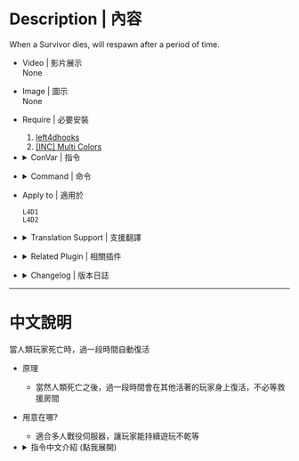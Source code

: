 # Description | 內容
When a Survivor dies, will respawn after a period of time.

* Video | 影片展示
<br/>None

* Image | 圖示
<br/>None

* Require | 必要安裝
	1. [left4dhooks](https://forums.alliedmods.net/showthread.php?t=321696)
    2. [[INC] Multi Colors](https://github.com/fbef0102/L4D1_2-Plugins/releases/tag/Multi-Colors)

* <details><summary>ConVar | 指令</summary>

	* cfg/sourcemod/Survivor_Respawn.cfg
		```php
		// 0=Plugin off, 1=Plugin on.
		l4d2_final_rescue_arrive_time_enable "0"

		// If 1, Enables Human Survivors to respawn automatically when killed
		l4d_survivorrespawn_human "1"

		// If 1, Allows Bots to respawn automatically when killed
		l4d_survivorrespawn_bot "1"

		// If 1, Enables the respawn limit for Survivors
		l4d_survivorrespawn_limitenable "1"

		// Amount of times a Survivor can respawn before permanently dying
		l4d_survivorrespawn_deathlimit "3"

		// How many seconds until the Survivor respawns
		l4d_survivorrespawn_respawntimeout "30"

		// Amount of HP a Survivor will respawn with
		l4d_survivorrespawn_respawnhp "70"

		// Amount of buffer HP a Survivor will respawn with
		l4d_survivorrespawn_respawnbuffhp "30"

		// Respawn bots if is dead in case of using Take Over.
		l4d_survivorrespawn_botreplaced "1"

		// Invincible time after survivor respawn.
		l4d_survivorrespawn_invincibletime "10.0"

		// If 1, disable respawning while the final escape starts (rescue vehicle ready)
		l4d_survivorrespawn_disable_rescue_escape "1"

		// (L4D2) First slot weapon for repawn Survivor (1-Autoshot, 2-SPAS, 3-M16, 4-SCAR, 5-AK47, 6-SG552, 7-Mil Sniper, 8-AWP, 9-Scout, 10=Hunt Rif, 11=M60, 12=GL, 13-SMG, 14-Sil SMG, 15=MP5, 16-Pump Shot, 17=Chrome Shot, 18=Rand T1, 19=Rand T2, 20=Rand T3, 0=off)
		// GL = Grenade Launcher
		// Rand T3 = M60 or Grenade Launcher
		l4d_survivorrespawn_firstweapon "1"

		// (L4D2) Second slot weapon for new 5+ Survivor (1- Dual Pistol, 2-Magnum, 3-Chainsaw, 4=Melee weapon from map, 5=Random, 0=Only Pistol)
		l4d_survivorrespawn_secondweapon "4"

		// (L4D2) Third slot weapon for repawn Survivor (1 - Moltov, 2 - Pipe Bomb, 3 - Bile Jar, 4=Random, 0=off)
		l4d_survivorrespawn_thirdweapon "4"

		// (L4D2) Fourth slot weapon for repawn Survivor (1 - Medkit, 2 - Defib, 3 - Incendiary Pack, 4 - Explosive Pack, 5=Random, 0=off)
		l4d_survivorrespawn_forthweapon "1"

		// (L4D2) Fifth slot weapon for repawn Survivor (1 - Pills, 2 - Adrenaline, 3=Random, 0=off)
		l4d_survivorrespawn_fifthweapon "2"

		// (L4D1) First slot weapon for new 5+ Survivor (1 - Autoshotgun, 2 - M16, 3 - Hunting Rifle, 4 - smg, 5 - shotgun, 6=Random T1, 7=Random T2, 0=off)
		l4d_survivorrespawn_firstweapon "6"

		// (L4D1) Second slot weapon for new 5+ Survivor (1 - Dual Pistol, 0=Only Pistol)
		l4d_survivorrespawn_secondweapon "1"

		// (L4D1) Third slot weapon for new 5+ Survivor (1 - Moltov, 2 - Pipe Bomb, 3=Random, 0=off)
		l4d_survivorrespawn_thirdweapon "3"

		// (L4D1) Fourth slot weapon for new 5+ Survivor (1 - Medkit, 0=off)
		l4d_survivorrespawn_forthweapon "0"

		// (L4D1) Fifth slot weapon for new 5+ Survivor (1 - Pills, 0=off)
		l4d_survivorrespawn_fifthweapon "0"
		```
</details>

* <details><summary>Command | 命令</summary>

	* **Respawn Target/s At Your Crosshair. (Admin Access: ADMFLAG_BAN)**
		```php
		sm_respawn <#UserID | Name>
		```

	* **Create A Menu Of Clients List And Respawn Targets At Your Crosshair. (Admin Access: ADMFLAG_BAN)**
		```php
		sm_respawnexmenu
		```
</details>


* Apply to | 適用於
	```
	L4D1
	L4D2
	```

* <details><summary>Translation Support | 支援翻譯</summary>

	```
	English
	繁體中文
	简体中文
	```
</details>

* <details><summary>Related Plugin | 相關插件</summary>

	1. [MultiSlots Improved](https://github.com/fbef0102/L4D1_2-Plugins/tree/master/l4dmultislots): When 5+ player joins the server but no any bot can be taken over, this plugin will spawn an alive survivor bot for him.
		> 創造5位以上倖存者遊玩伺服器
	2. [Infected Bots Control Improved](https://github.com/fbef0102/L4D1_2-Plugins/tree/master/l4dinfectedbots): Spawns infected bots in L4D1 versus, and gives greater control of the infected bots in L4D1/L4D2 without being limited by the director.
		> 多特感生成插件，倖存者人數越多，生成的特感越多，且不受遊戲特感數量限制
</details>

* <details><summary>Changelog | 版本日誌</summary>

	* v4.1 (2024-5-10)
		* Give melee weapons from the meleeweapons StringTable

	* v4.0 (2024-3-5)
		* Update Translation

	* v3.9 (2024-2-26)
	* v3.8 (2024-1-23)
		* Update Cvars

	* v3.7 (2023-4-14)
		* More hints and translation

	* v3.6 (2023-4-9)
		* Remove useless cvars
		* Optimize code

	* v3.5
		* [AlliedModder Post](https://forums.alliedmods.net/showpost.php?p=2770929&postcount=14)
		* Remake Code
		* Don't remove dead body
		* If player replaces a dead bot, respawn player after a period of time.
		* Invincible time after survivor respawn by this plugin.
		* Respawn again if player dies within Invincible time.
		* Disable respawning while the final escape starts (rescue vehicle ready)

	* v2.1
		* [Original Plugin by Ernecio](https://forums.alliedmods.net/showthread.php?t=323033)
</details>

- - - -
# 中文說明
當人類玩家死亡時，過一段時間自動復活

* 原理
	* 當然人類死亡之後，過一段時間會在其他活著的玩家身上復活，不必等救援房間
    
* 用意在哪?
    * 適合多人戰役伺服器，讓玩家能持續遊玩不乾等

* <details><summary>指令中文介紹 (點我展開)</summary>

	* cfg/sourcemod/Survivor_Respawn.cfg
		```php
		// 0=關閉插件, 1=啟動插件
		l4d2_final_rescue_arrive_time_enable "0"

		// 為1時，倖存者玩家死亡之後，過一段時間自動復活
		l4d_survivorrespawn_human "1"

		// 為1時，倖存者bot死亡之後，過一段時間自動復活
		l4d_survivorrespawn_bot "1"

		// 為1時，倖存者死亡會有次數限制
		l4d_survivorrespawn_limitenable "1"

		// 每回合復活次數的上限
		l4d_survivorrespawn_deathlimit "3"

		// 復活時間
		l4d_survivorrespawn_respawntimeout "30"

		// 復活的實血值 (預設 80)
		l4d_survivorrespawn_respawnhp "70"

		// 復活的虛血值 (預設 20)
		l4d_survivorrespawn_respawnbuffhp "30"

		// 為1時，如果bot取代的是死亡的玩家則也會復活
		l4d_survivorrespawn_botreplaced "1"

		// 復活後的無敵時間
		l4d_survivorrespawn_invincibletime "10.0"

		// 為1時，救援載具來臨之後不能再復活
		l4d_survivorrespawn_disable_rescue_escape "1"

		// (L4D2) 復活後給予的主武器 (1-Autoshot, 2-SPAS, 3-M16, 4-SCAR, 5-AK47, 6-SG552, 7-Mil Sniper, 8-AWP, 9-Scout, 10=Hunt Rif, 11=M60, 12=GL, 13-SMG, 14-Sil SMG, 15=MP5, 16-Pump Shot, 17=Chrome Shot, 18=隨機T1武器, 19=隨機T2武器, 20=隨機T3武器, 0=關閉)
		// GL = 榴彈發射器
		// 隨機T3武器 = M60機槍 或 榴彈發射器
		l4d_survivorrespawn_firstweapon "1"

		// (L4D2) 給予新生成的倖存者Bot副武器 (1- 雙手槍, 2-沙漠之鷹, 3-電鋸, 4=任一把近戰武器, 5=隨機, 0=只有一把手槍)
		l4d_survivorrespawn_secondweapon "4"

		// (L4D2) 復活後給予的投擲物品 (1 - 火瓶, 2 - 土製炸彈, 3 - 膽汁, 4=隨機, 0=關閉)
		l4d_survivorrespawn_thirdweapon "4"

		// (L4D2) 復活後給予的醫療物品 (1 - 治療包, 2 - 電擊器, 3 - 火焰包, 4 - 高爆彈, 5=隨機, 0=關閉)
		l4d_survivorrespawn_forthweapon "1"

		// (L4D2) 復活後給予的副醫療物品 (1 - 藥丸, 2 - 腎上腺素, 3=隨機, 0=關閉)
		l4d_survivorrespawn_fifthweapon "2"

		// (L4D1) 復活後給予的主武器 (1 - Autoshotgun, 2 - M16, 3 - Hunting Rifle, 4 - smg, 5 - shotgun, 6=隨機T1武器, 7=隨機T2武器, 0=關閉)
		l4d_survivorrespawn_firstweapon "6"

		// (L4D1) 復活後給予的副武器 (1 - 雙手槍, 0=只有一把手槍)
		l4d_survivorrespawn_secondweapon "1"

		// (L4D1) 復活後給予的投擲物品 (1 - 火瓶, 2 - 土製炸彈, 3=隨機, 0=關閉)
		l4d_survivorrespawn_thirdweapon "3"

		// (L4D1) 復活後給予的醫療物品 (1 - 治療包, 0=關閉)
		l4d_survivorrespawn_forthweapon "0"

		// (L4D1) 復活後給予的副醫療物品 (1 - 藥丸, 0=關閉)
		l4d_survivorrespawn_fifthweapon "0"
		```
</details>

